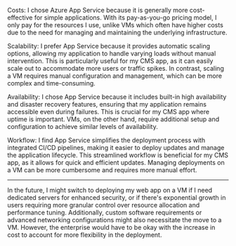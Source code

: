 Costs: I chose Azure App Service because it is generally more cost-effective for simple applications. With its pay-as-you-go pricing model, I only pay for the resources I use, unlike VMs which often have higher costs due to the need for managing and maintaining the underlying infrastructure.

Scalability: I prefer App Service because it provides automatic scaling options, allowing my application to handle varying loads without manual intervention. This is particularly useful for my CMS app, as it can easily scale out to accommodate more users or traffic spikes. In contrast, scaling a VM requires manual configuration and management, which can be more complex and time-consuming.

Availability: I chose App Service because it includes built-in high availability and disaster recovery features, ensuring that my application remains accessible even during failures. This is crucial for my CMS app where uptime is important. VMs, on the other hand, require additional setup and configuration to achieve similar levels of availability.

Workflow: I find App Service simplifies the deployment process with integrated CI/CD pipelines, making it easier to deploy updates and manage the application lifecycle. This streamlined workflow is beneficial for my CMS app, as it allows for quick and efficient updates. Managing deployments on a VM can be more cumbersome and requires more manual effort.

------

In the future, I might switch to deploying my web app on a VM if I need dedicated servers for enhanced security, or if there's exponential growth in users requiring more granular control over resource allocation and performance tuning. Additionally, custom software requirements or advanced networking configurations might also necessitate the move to a VM. However, the enterprise would have to be okay with the increase in cost to account for more flexibility in the deployment.